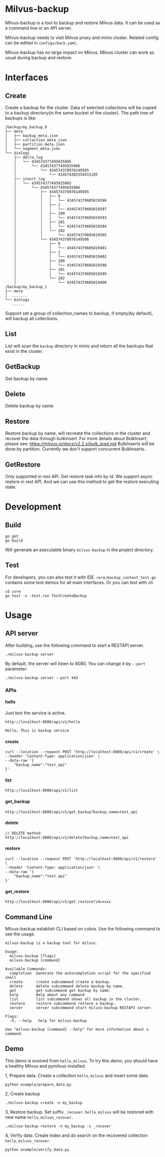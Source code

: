 # Milvus-backup

Milvus-backup is a tool to backup and restore Milvus data. It can be used as a command line or an API server.

Milvus-backup needs to visit Milvus proxy and minio cluster. Related config can be edited in `configs/back.yaml`. 

Milvus-backup has no large impact on Milvus. Milvus cluster can work as usual during backup and restore. 

# Interfaces

## Create
Create a backup for the cluster. Data of selected collections will be copied to a backup directory(in the same bucket of the cluster).
The path tree of backups is like:
```
/backup/my_backup_0
├── meta
│   ├── backup_meta.json
│   ├── collection_meta.json
│   ├── partition_meta.json
│   └── segment_meta.json
└── binlogs
    ├── delta_log
    │   └── 434574377495035905
    │       └── 434574377495035906
    │           └── 434574378976149505
    │               └── 434574382554415105
    ├── insert_log
    │   └── 434574377495035905
    │       └── 434574377495035906
    │           ├── 434574378976149505
    │           │   ├── 0
    │           │   │   └── 434574379605819396
    │           │   ├── 1
    │           │   │   └── 434574379605819397
    │           │   ├── 100
    │           │   │   └── 434574379605819393
    │           │   ├── 101
    │           │   │   └── 434574379605819394
    │           │   └── 102
    │           │       └── 434574379605819395
    │           └── 434574378976149506
    │               ├── 0
    │               │   └── 434574379605819401
    │               ├── 1
    │               │   └── 434574379605819402
    │               ├── 100
    │               │   └── 434574379605819398
    │               ├── 101
    │               │   └── 434574379605819399
    │               └── 102
    │                   └── 434574379605819400
/backup/my_backup_1
├── meta
│  .......
└── binlogs
   ......
```

Support set a group of collection_names to backup, if empty(by default), will backup all collections.

## List
List will scan the `backup` directory in minio and return all the backups that exist in the cluster.

## GetBackup
Get backup by name.

## Delete
Delete backup by name.

## Restore
Restore backup by name, will recreate the collections in the cluster and recover the data through bulkinsert. For more details about BulkInsert, please see:
https://milvus.io/docs/v2.2.x/bulk_load.md
BulkInserts will be done by partition. Currently we don't support concurrent BulkInserts.

## GetRestore
Only supported in rest API. Get restore task info by id. We support async restore in rest API. And we can use this method to get the restore executing state.

# Development

## Build

```
go get
go build
```
Will generate an executable binary `milvus-backup` in the project directory.

## Test

For developers, you can also test it with IDE. `core/backup_context_test.go` contains some test demos for all main interfaces.
Or you can test with cli.

```shell
cd core
go test -v -test.run TestCreateBackup
```

# Usage

## API server

After building, use the following command to start a RESTAPI server. 
```
./milvus-backup server
```
By default, the server will listen to 8080. You can change it by `--port` parameter:
```
./milvus-backup server --port 443
```

### APIs

#### hello

Just test the service is active.
```
http://localhost:8080/api/v1/hello
```

```
Hello, This is backup service
```

#### create

```
curl --location --request POST 'http://localhost:8080/api/v1/create' \
--header 'Content-Type: application/json' \
--data-raw '{
    "backup_name":"test_api"
}'
```
#### list

```
http://localhost:8080/api/v1/list
```

#### get_backup

```
http://localhost:8080/api/v1/get_backup?backup_name=test_api
```

#### delete

```
// DELETE method
http://localhost:8080/api/v1/delete?backup_name=test_api
```

#### restore
```
curl --location --request POST 'http://localhost:8080/api/v1/restore' \
--header 'Content-Type: application/json' \
--data-raw '{
    "backup_name":"test_api"
}'
```

#### get_restore
```
http://localhost:8080/api/v1/get_restore?id=xxxx
```
## Command Line 

Milvus-backup establish CLI based on cobra. Use the following command to see the usage.

```
milvus-backup is a backup tool for milvus.

Usage:
  milvus-backup [flags]
  milvus-backup [command]

Available Commands:
  completion  Generate the autocompletion script for the specified shell
  create      create subcommand create a backup.
  delete      delete subcommand delete backup by name.
  get         get subcommand get backup by name.
  help        Help about any command
  list        list subcommand shows all backup in the cluster.
  restore     restore subcommand restore a backup.
  server      server subcommand start milvus-backup RESTAPI server.

Flags:
  -h, --help   help for milvus-backup

Use "milvus-backup [command] --help" for more information about a command.
```

## Demo

This demo is evolved from `hello_milvus`. To try this demo, you should have a healthy Milvus and pymilvus installed.

1, Prepare data. Create a collection `hello_milvus` and insert some data.

```
python example/prepare_data.py
```

2, Create backup

```
./milvus-backup create -n my_backup 
```

3, Restore backup. Set suffix `_recover`. `hello_milvus` will be restored with new name `hello_milvus_recover`. 
```
./milvus-backup restore -n my_backup -s _recover
```

4, Verfiy data. Create index and do search on the recovered collection `hello_milvus_recover`.

```
python example/verify_data.py
```
